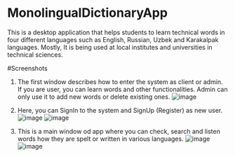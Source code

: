 # MonolingualDictionaryApp

This is a desktop application that helps students to learn technical words in four different languages such as English, Russian, Uzbek and Karakalpak languages. Mostly, It is being used at local institutes and universities in technical sciences.

#Screenshots

1. The first window describes how to enter the system as client or admin. If you are user, you can learn words and other functionalities. Admin can only use it to add new words or delete existing ones.
   ![image](https://github.com/abdulazizorazbaev/monolingual-dictionary/assets/124333244/e405f503-c73a-4ac4-a302-fcd7d067039f)

2. Here, you can SignIn to the system and SignUp (Register) as new user.
   ![image](https://github.com/abdulazizorazbaev/monolingual-dictionary/assets/124333244/4faec465-ccd4-4116-82aa-888bd90f58fb)
   ![image](https://github.com/abdulazizorazbaev/monolingual-dictionary/assets/124333244/9b9cf0f4-e5ea-4a78-9a6f-570843054ee2)

3. This is a main window od app where you can check, search and listen words how they are spelt or written in various languages.
   ![image](https://github.com/abdulazizorazbaev/monolingual-dictionary/assets/124333244/fca0576b-0424-425f-aaf1-867a3e23cb22)
   ![image](https://github.com/abdulazizorazbaev/monolingual-dictionary/assets/124333244/49ea9d04-744c-419d-a0a9-f93c9bf3d2ed)

